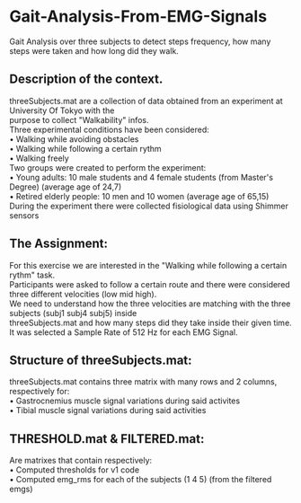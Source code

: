 # Gait-Analysis-From-EMG-Signals <br />
Gait Analysis over three subjects to detect steps frequency, how many steps were taken and how long did they walk. <br />
## Description of the context.
threeSubjects.mat are a collection of data obtained from an experiment at University Of Tokyo with the <br />
purpose to collect "Walkability" infos. <br />
Three experimental conditions have been considered: <br />
• Walking while avoiding obstacles <br />
• Walking while following a certain rythm <br />
• Walking freely <br />
Two groups were created to perform the experiment: <br />
• Young adults: 10 male students and 4 female students (from Master's Degree) (average age of 24,7) <br />
• Retired elderly people: 10 men and 10 women (average age of 65,15) <br />
During the experiment there were collected fisiological data using Shimmer sensors <br />
## The Assignment: <br />
For this exercise we are interested in the "Walking while following a certain rythm" task. <br />
Participants were asked to follow a certain route and there were considered three different velocities (low mid high). <br />
We need to understand how the three velocities are matching with the three subjects (subj1 subj4 subj5) inside <br />
threeSubjects.mat and how many steps did they take inside their given time. <br />
It was selected a Sample Rate of 512 Hz for each EMG Signal. <br />
## Structure of threeSubjects.mat: <br />
threeSubjects.mat contains three matrix with many rows and 2 columns, respectively for: <br />
• Gastrocnemius muscle signal variations during said activites <br />
• Tibial muscle signal variations during said activities <br />
## THRESHOLD.mat & FILTERED.mat: <br />
Are matrixes that contain respectively: <br />
• Computed thresholds for v1 code <br />
• Computed emg_rms for each of the subjects (1 4 5) (from the filtered emgs) <br />
